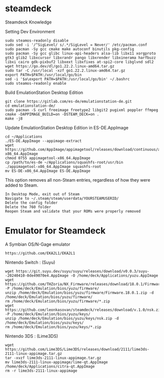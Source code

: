 # steamdeck
Steamdeck Knowledge

Setting Dev Environment
```
sudo steamos-readonly disable
sudo sed -i '/^SigLevel/ s/.*/SigLevel = Never/' /etc/pacman.conf
sudo pacman -Sy gcc cmake make autoconf binutils pkg-config
sudo pacman -Sy gcc glibc linux-api-headers alsa-lib libx11 xorgproto gtk3 glib2 libxcursor libxrandr pango libxrender libxinerama harfbuzz libxi cairo gdk-pixbuf2 libxext libxfixes at-spi2-core libglvnd sdl2
wget https://go.dev/dl/go1.22.2.linux-amd64.tar.gz
sudo tar -C /usr/local -xzf go1.22.2.linux-amd64.tar.gz
export PATH=$PATH:/usr/local/go/bin
sed -i '$a\export PATH=$PATH:/usr/local/go/bin' ~/.bashrc
sudo steamos-readonly enable
```

Build EmulationStation Desktop Edition  
```
git clone https://gitlab.com/es-de/emulationstation-de.git
cd emulationstation-de/
sudo pacman -S curl freeimage freetype2 libgit2 pugixml poppler ffmpeg
cmake -DAPPIMAGE_BUILD=on -DSTEAM_DECK=on .
make -j8
```

Update EmulationStation Desktop Edition in ES-DE.AppImage
```
cd ~/Applications
./ES-DE.AppImage --appimage-extract
wget https://github.com/AppImage/appimagetool/releases/download/continuous/appimagetool-x86_64.AppImage
chmod 0755 appimagetool-x86_64.AppImage
cp /path/to/es-de ~/Applications/squashfs-root/usr/bin
./appimagetool-x86_64.AppImage squashfs-root
mv ES-DE-x86_64.AppImage ES-DE.AppImage 
```

This option removes all non-Steam entries, regardless of how they were added to Steam.  
```
In Desktop Mode, exit out of Steam
Navigate to ~/.steam/steam/userdata/YOURSTEAMUSERID/
Delete the config folder
Delete the 760 folder
Reopen Steam and validate that your ROMs were properly removed
```

# Emulator for Steamdeck
A Symbian OS/N-Gage emulator
```
https://github.com/EKA2L1/EKA2L1
```

Nintendo Switch : (Suyu)  
```
wget https://git.suyu.dev/suyu/suyu/releases/download/v0.0.3/suyu--20240410-0de49070e4.AppImage -O /home/deck/Applications/yuzu.AppImage
wget https://github.com/THZoria/NX_Firmware/releases/download/18.0.1/Firmware.18.0.1.zip -P /home/deck/Emulation/bios/yuzu/firmware/
unzip /home/deck/Emulation/bios/yuzu/firmware/Firmware.18.0.1.zip -d /home/deck/Emulation/bios/yuzu/firmware/
rm /home/deck/Emulation/bios/yuzu/firmware/*.zip
wget https://github.com/leonkasovan/steamdeck/releases/download/v.1.0/nsk.zip -P /home/deck/Emulation/bios/yuzu/keys/
unzip /home/deck/Emulation/bios/yuzu/keys/nsk.zip -d /home/deck/Emulation/bios/yuzu/keys/
rm /home/deck/Emulation/bios/yuzu/keys/*.zip
```

Nintendo 3DS : (Lime3DS)  
```
wget https://github.com/Lime3DS/Lime3DS/releases/download/2111/lime3ds-2111-linux-appimage.tar.gz
tar -xvzf lime3ds-2111-linux-appimage.tar.gz
mv lime3ds-2111-linux-appimage/lime-qt.AppImage /home/deck/Applications/citra-qt.AppImage
rm -r lime3ds-2111-linux-appimage
```
